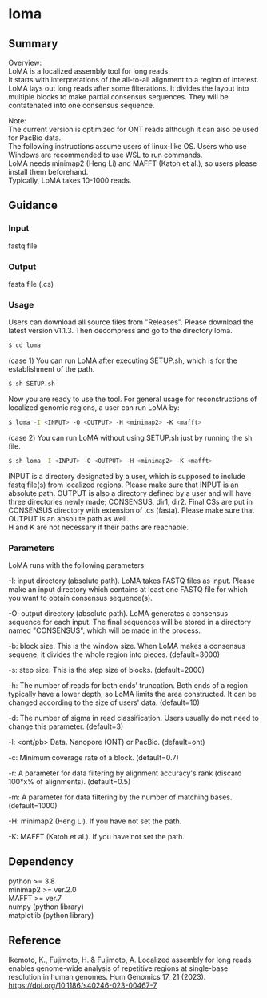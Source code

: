 # loma

## Summary
Overview:  
LoMA is a localized assembly tool for long reads.  
It starts with interpretations of the all-to-all alignment to a region of interest. LoMA lays out long reads after some filterations. It divides the layout into multiple blocks to make partial consensus sequences. They will be contatenated into one consensus sequence.

Note:  
The current version is optimized for ONT reads although it can also be used for PacBio data.  
The following instructions assume users of linux-like OS. Users who use Windows are recommended to use WSL to run commands.  
LoMA needs minimap2 (Heng Li) and MAFFT (Katoh et al.), so users please install them beforehand.  
Typically, LoMA takes 10-1000 reads.

## Guidance
### Input
fastq file
### Output
fasta file (.cs)
### Usage
Users can download all source files from "Releases". Please download the latest version v1.1.3.
Then decompress and go to the directory loma.
```sh
$ cd loma
```
(case 1) You can run LoMA after executing SETUP.sh, which is for the establishment of the path.
```sh
$ sh SETUP.sh
```
Now you are ready to use the tool. For general usage for reconstructions of localized genomic regions, a user can run LoMA by:
```sh
$ loma -I <INPUT> -O <OUTPUT> -H <minimap2> -K <mafft>
```
(case 2) You can run LoMA without using SETUP.sh just by running the sh file.
```sh
$ sh loma -I <INPUT> -O <OUTPUT> -H <minimap2> -K <mafft>
```
INPUT is a directory designated by a user, which is supposed to include fastq file(s) from localized regions. Please make sure that INPUT is an absolute path. 
OUTPUT is also a directory defined by a user and will have three directories newly made; CONSENSUS, dir1, dir2. Final CSs are put in CONSENSUS directory with extension of .cs (fasta). Please make sure that OUTPUT is an absolute path as well.  
H and K are not necessary if their paths are reachable.
### Parameters
LoMA runs with the following parameters:  
  
-I: <PATH> input directory (absolute path). LoMA takes FASTQ files as input. Please make an input directory which contains at least one FASTQ file for which you want to obtain consensus sequence(s).   
  
-O: <PATH> output directory (absolute path). LoMA generates a consensus sequence for each input. The final sequences will be stored in a directory named "CONSENSUS", which will be made in the process.  
  
-b: <INT> block size. This is the window size. When LoMA makes a consensus sequene, it divides the whole region into pieces. (default=3000)  
  
-s: <INT> step size. This is the step size of blocks. (default=2000)  
  
-h: <INT> The number of reads for both ends' truncation. Both ends of a region typically have a lower depth, so LoMA limits the area constructed. It can be changed according to the size of users' data. (default=10)  
  
-d: <INT> The number of sigma in read classification. Users usually do not need to change this parameter. (default=3)  
  
-l: <ont/pb> Data. Nanopore (ONT) or PacBio. (default=ont)  
  
-c: <INT> Minimum coverage rate of a block. (default=0.7)  
  
-r: <FLOAT> A parameter for data filtering by alignment accuracy's rank (discard 100*x% of alignments). (default=0.5)  

-m: <INT> A parameter for data filtering by the number of matching bases. (default=1000)  
  
-H: <PATH> minimap2 (Heng Li). If you have not set the path.  
  
-K: <PATH> MAFFT (Katoh et al.). If you have not set the path.  

## Dependency
python >= 3.8  
minimap2 >= ver.2.0  
MAFFT >= ver.7  
numpy (python library)  
matplotlib (python library)  

## Reference
Ikemoto, K., Fujimoto, H. & Fujimoto, A. Localized assembly for long reads enables genome-wide analysis of repetitive regions at single-base resolution in human genomes. Hum Genomics 17, 21 (2023). https://doi.org/10.1186/s40246-023-00467-7

